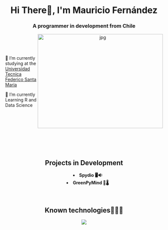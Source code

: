 <h1 align="center">Hi There👋, I'm Mauricio Fernández</h1>
<h3 align="center">A programmer in development from Chile</h3>
<a target="_blank" align="center">
  <img align="right" top="500" height="300" width="400" alt="jpg" src="https://i.imgur.com/nudyS9F.jpg">
</a>
  <br/><br/><br/><br/>
    🔭 I’m currently studying at the <a href="https://usm.cl/" target="_blank">Universidad Tecnica Federico Santa Maria</a></p>
    🌱 I’m currently Learning R and Data Science</p>
<br/><br/><br/><br/><br/><br/><br/>
<h2 align="center">
  Projects in Development
</h2>
<div align="center">
  <ul style="list-style-position: inside;">
    <li><strong>Spydio 🖥️🔉</strong></li>
    <li><strong>GreenPyMind 🌱🌡️</strong></li>
  </ul>
</div>

<br/>
<h2 align="center">Known technologies👨🏻‍💻</h2>
<!--tech stack icons-->
<p align="center">
  <a href="https://skillicons.dev">
    <img src="https://skillicons.dev/icons?i=cpp,py,r,linux,latex,git,github,vscode&perline=12" />
  </a>
</p>
